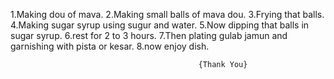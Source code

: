 1.Making dou of mava.
2.Making small balls of mava dou.
3.Frying that balls.
4.Making sugar syrup using sugur and water.
5.Now dipping that balls in sugar syrup.
6.rest for 2 to 3 hours.
7.Then plating gulab jamun and garnishing with pista or kesar.
8.now enjoy dish.
                                                                  
                                                                  
                                                                  
                                              {Thank You}
